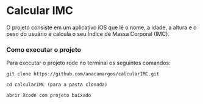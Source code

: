 # Calcular IMC

O projeto consiste em um aplicativo iOS que lê o nome, a idade, a altura e o peso do usuário e calcula o seu Índice de Massa Corporal (IMC).

### Como executar o projeto

Para executar o projeto rode no terminal os seguintes comandos:

``````
git clone https://github.com/anacamargos/calcularIMC.git

cd calcularIMC (para a pasta clonada)

abrir Xcode com projeto baixado
``````
